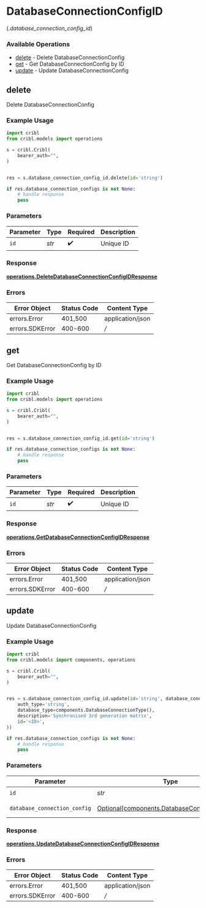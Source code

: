 # DatabaseConnectionConfigID
(*.database_connection_config_id*)

### Available Operations

* [delete](#delete) - Delete DatabaseConnectionConfig
* [get](#get) - Get DatabaseConnectionConfig by ID
* [update](#update) - Update DatabaseConnectionConfig

## delete

Delete DatabaseConnectionConfig

### Example Usage

```python
import cribl
from cribl.models import operations

s = cribl.Cribl(
    bearer_auth="",
)


res = s.database_connection_config_id.delete(id='string')

if res.database_connection_configs is not None:
    # handle response
    pass
```

### Parameters

| Parameter          | Type               | Required           | Description        |
| ------------------ | ------------------ | ------------------ | ------------------ |
| `id`               | *str*              | :heavy_check_mark: | Unique ID          |


### Response

**[operations.DeleteDatabaseConnectionConfigIDResponse](../../models/operations/deletedatabaseconnectionconfigidresponse.md)**
### Errors

| Error Object     | Status Code      | Content Type     |
| ---------------- | ---------------- | ---------------- |
| errors.Error     | 401,500          | application/json |
| errors.SDKError  | 400-600          | */*              |

## get

Get DatabaseConnectionConfig by ID

### Example Usage

```python
import cribl
from cribl.models import operations

s = cribl.Cribl(
    bearer_auth="",
)


res = s.database_connection_config_id.get(id='string')

if res.database_connection_configs is not None:
    # handle response
    pass
```

### Parameters

| Parameter          | Type               | Required           | Description        |
| ------------------ | ------------------ | ------------------ | ------------------ |
| `id`               | *str*              | :heavy_check_mark: | Unique ID          |


### Response

**[operations.GetDatabaseConnectionConfigIDResponse](../../models/operations/getdatabaseconnectionconfigidresponse.md)**
### Errors

| Error Object     | Status Code      | Content Type     |
| ---------------- | ---------------- | ---------------- |
| errors.Error     | 401,500          | application/json |
| errors.SDKError  | 400-600          | */*              |

## update

Update DatabaseConnectionConfig

### Example Usage

```python
import cribl
from cribl.models import components, operations

s = cribl.Cribl(
    bearer_auth="",
)


res = s.database_connection_config_id.update(id='string', database_connection_config=components.DatabaseConnectionConfig(
    auth_type='string',
    database_type=components.DatabaseConnectionType(),
    description='Synchronised 3rd generation matrix',
    id='<ID>',
))

if res.database_connection_configs is not None:
    # handle response
    pass
```

### Parameters

| Parameter                                                                                        | Type                                                                                             | Required                                                                                         | Description                                                                                      |
| ------------------------------------------------------------------------------------------------ | ------------------------------------------------------------------------------------------------ | ------------------------------------------------------------------------------------------------ | ------------------------------------------------------------------------------------------------ |
| `id`                                                                                             | *str*                                                                                            | :heavy_check_mark:                                                                               | Unique ID                                                                                        |
| `database_connection_config`                                                                     | [Optional[components.DatabaseConnectionConfig]](../../models/shared/databaseconnectionconfig.md) | :heavy_minus_sign:                                                                               | DatabaseConnectionConfig object to be updated                                                    |


### Response

**[operations.UpdateDatabaseConnectionConfigIDResponse](../../models/operations/updatedatabaseconnectionconfigidresponse.md)**
### Errors

| Error Object     | Status Code      | Content Type     |
| ---------------- | ---------------- | ---------------- |
| errors.Error     | 401,500          | application/json |
| errors.SDKError  | 400-600          | */*              |
